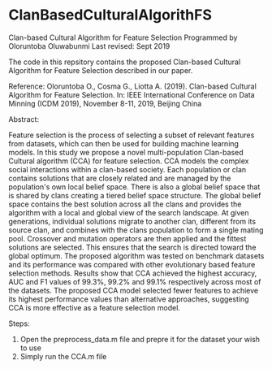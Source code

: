 # ClanBasedCulturalAlgorithFS
Clan-based Cultural Algorithm for Feature Selection
Programmed by Oloruntoba Oluwabunmi
Last revised:  Sept 2019

The code in this repsitory contains the proposed Clan-based Cultural Algorithm for 
Feature Selection described in our paper.

Reference: Oloruntoba O., Cosma G., Liotta A. (2019). Clan-based Cultural Algorithm for 
Feature Selection. In: IEEE International Conference on Data Minning (ICDM 2019), November 8-11, 2019, Beijing China


Abstract:

Feature selection is the process of selecting a subset of relevant features from datasets, which can then be used for building machine learning models. In this study we propose a novel multi-population Clan-based Cultural algorithm (CCA) for feature selection. CCA models the complex social interactions within a clan-based society. Each population or clan contains solutions that are closely related and are managed by the population's own local belief space. There is also a global belief space that is shared by clans creating a tiered belief space structure. The global belief space contains the best solution across all the clans and provides the algorithm with a local and global view of the search landscape. At given generations, individual solutions migrate to another clan, different from its source clan, and combines with the clans population to form a single mating pool. Crossover and mutation operators are then applied and the fittest solutions are selected. This ensures that the search is directed toward the global optimum. The proposed algorithm was tested on benchmark datasets and its performance was compared with other evolutionary based feature selection methods. Results show that CCA achieved the highest accuracy, AUC and F1 values of 99.3\%, 99.2\% and 99.1\% respectively across most of the datasets. The proposed CCA model selected fewer features to achieve its highest performance values than alternative approaches, suggesting CCA is more effective as a feature selection model. 


Steps:
1. Open the preprocess_data.m file and prepre it for the dataset your wish to use
2. Simply run the CCA.m file
